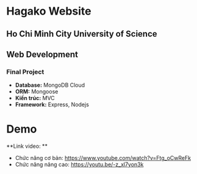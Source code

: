 # Hagako Website
## Ho Chi Minh City University of Science
## Web Development
### Final Project

 - **Database:** MongoDB Cloud
 - **ORM:** Mongoose
 - **Kiến trúc:** MVC
 - **Framework:** Express, Nodejs

# Demo

**Link video: **
- Chức năng cơ bản: https://www.youtube.com/watch?v=Ftg_oCwReFk 
- Chức năng nâng cao: https://youtu.be/-z_xl7yon3k
